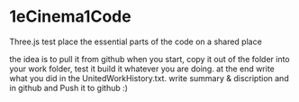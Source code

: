 # 1eCinema1Code
Three.js test place
the essential parts of the code on a shared place

the idea is to pull it from github when you start, copy it out of the folder into your work folder, test it build it whatever you are doing.
at the end write what you did in the UnitedWorkHistory.txt.
write summary & discription and in github and Push it to github :)

